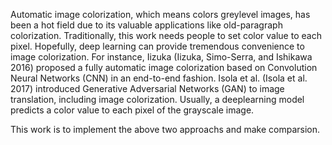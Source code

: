

Automatic image colorization, which means colors greylevel
images, has been a hot field due to its valuable applications
like old-paragraph colorization. Traditionally, this
work needs people to set color value to each pixel. Hopefully,
deep learning can provide tremendous convenience to
image colorization. For instance, Iizuka (Iizuka, Simo-Serra,
and Ishikawa 2016) proposed a fully automatic image colorization
based on Convolution Neural Networks (CNN) in
an end-to-end fashion. Isola et al. (Isola et al. 2017) introduced
Generative Adversarial Networks (GAN) to image
translation, including image colorization. Usually, a deeplearning
model predicts a color value to each pixel of the
grayscale image.

This work is to implement the above two approachs and make comparsion.

